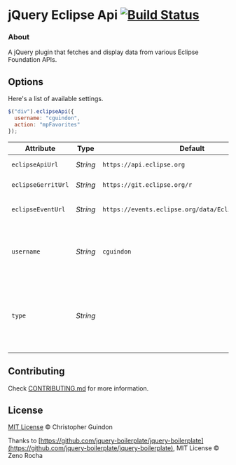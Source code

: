 # jQuery Eclipse Api [![Build Status](https://secure.travis-ci.org/EclipseFdn/jquery-eclipse-api.svg?branch=master)](https://secure.travis-ci.org/EclipseFdn/jquery-eclipse-api.svg)

### About

A jQuery plugin that fetches and display data from various Eclipse Foundation APIs.

## Options

Here's a list of available settings.

```javascript
$("div").eclipseApi({
  username: "cguindon",
  action: "mpFavorites"
});
```

Attribute          | Type        | Default   | Description
---                | ---         | ---       | ---
`eclipseApiUrl`    | *String* | `https://api.eclipse.org` | Eclipse Api URL.
`eclipseGerritUrl` | *String* | `https://git.eclipse.org/r` | Eclipse Gerrit URL.
`eclipseEventUrl`  | *String* | `https://events.eclipse.org/data/EclipseEvents.json` | Eclipse event json feed URL.
`username`         | *String* | `cguindon` | The username to fetch Eclipse Favorites or Gerrit reviews for.
`type`             | *String* | | The type of date to fetch. Valid values include mpFavorites, gerritReviews and eclipseEvents.


## Contributing

Check [CONTRIBUTING.md](https://github.com/EclipseFdn/jquery-eclipse-api/blob/master/CONTRIBUTING.md) for more information.

## License

[MIT License](https://opensource.org/licenses/MIT) © Christopher Guindon

Thanks to [https://github.com/jquery-boilerplate/jquery-boilerplate](https://github.com/jquery-boilerplate/jquery-boilerplate), MIT License © Zeno Rocha

